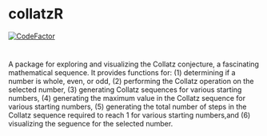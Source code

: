 # collatzR
<a href="https://www.codefactor.io/repository/github/sulmanolieko/collatzr"><img src="https://www.codefactor.io/repository/github/sulmanolieko/collatzr/badge" alt="CodeFactor" /></a>
#
A package for exploring and visualizing the Collatz conjecture, a fascinating mathematical sequence. It provides functions for: (1) determining if a number is whole, even, or odd, (2) performing the Collatz operation on the selected number, (3) generating Collatz sequences for various starting numbers, (4) generating the maximum value in the Collatz sequence for various starting numbers, (5) generating the total number of steps in the Collatz sequence required to reach 1 for various starting numbers,and (6) visualizing the seguence for the selected number.
